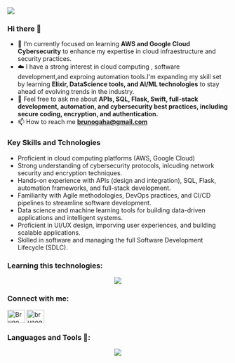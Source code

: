 <img src= "https://github.com/user-attachments/assets/b8ceefe3-4007-47b1-9023-c8b9d5da6efb">

### Hi there 👋

- 🌱 I’m currently focused on learning **AWS and Google Cloud Cybersecurity** to enhance my expertise in cloud infraestructure and security practices.
- ☁️ I have a strong interest in cloud computing , software development,and exproing automation tools.I'm expanding my skill set by learning **Elixir, DataScience tools, and AI/ML technologies** to stay ahead of evolving trends in the industry.
- 💬 Feel free to ask me about **APIs, SQL, Flask, Swift, full-stack development, automation, and cybersecurity best practices, including secure coding, encryption, and authentication.**
- 📫 How to reach me **brunogaha@gmail.com**

### Key Skills and Tchnologies
-   Proficient in cloud computing platforms (AWS, Google Cloud)
- Strong understanding of cybersecurity protocols, inlcuding network security  and encryption techniques.
- Hands-on experience with APIs (design and integration), SQL, Flask, automation frameworks, and full-stack development.
- Familiarity with Agile methodologies, DevOps practices, and CI/CD pipelines to streamline software development.
- Data science and machine learning tools for building data-driven applications and intelligent systems.
- Proficient in UI/UX design, imporving user experiences, and building scalable applications.
- Skilled in software and managing the full Software Development Lifecycle (SDLC).


<h3 align="left">Learning this technologies:</h3>
<p align="center">
  <a href="https://skillicons.dev">
    <img src="https://skillicons.dev/icons?i=firebase,aws&perline=14"/>
  </a>
</p>
<h3 align="left">Connect with me:</h3>
<p align="left">
<a href="www.linkedin.com/in/bruno-galli-hambleton" target="blank"><img align="center" src="https://raw.githubusercontent.com/rahuldkjain/github-profile-readme-generator/master/src/images/icons/Social/linked-in-alt.svg" alt="Bruno Galli Hambleton" height="30" width="40" /></a>
<a href="https://instagram.com/brunogallih" target="blank"><img align="center" src="https://raw.githubusercontent.com/rahuldkjain/github-profile-readme-generator/master/src/images/icons/Social/instagram.svg" alt="brunogallih" height="30" width="40" /></a>
</p>

<h3 align="left">Languages and Tools 📎:</h3>

<p align="center">
  <a href="https://skillicons.dev">
    <img src="https://skillicons.dev/icons?i=docker,git,elixir,py,cs,cpp,swift,js,mysql,bootstrap,html,md,css,cmake,clion,pycharm,discord,firebase,github,django,flask,vscode,ai,ps,pr,figma,powershell,bash,replit,sqlite,stackoverflow,visualstudio,kali,windows,linux,apple,ubuntu&perline=14"/>
  </a>
</p>
